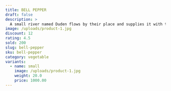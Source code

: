 ```yaml
---
title: BELL PEPPER
draft: false
description: >
  A small river named Duden flows by their place and supplies it with the necessary regelialia. It is a paradisematic country, in which roasted parts of sentences fly into your mouth. Text should turn around and return to its own, safe country. But nothing the copy said could convince her and so it didn’t take long until.
image: /uploads/product-1.jpg
discount: 12
rating: 4.5
sold: 200
slug: bell-pepper
sku: bell-pepper
category: vegetable
variants:
  - name: small
    image: /uploads/product-1.jpg
    weight: 20.0
    price: 1000.00
---
```

